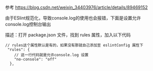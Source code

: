 参考 <https://blog.csdn.net/weixin_34403976/article/details/89469152> 

由于ESlint规范化，导致console.log的使用也会报错，下面是设置允许console.log控制台输出

描述：打开 package.json 文件，找到 rules 属性，加入以下代码

```
// rules这个属性默认是有的，如果没有那就自己添加至 eslintConfig 属性下
 "rules": {
 	// 这一行代码就是允许console.log 设置
    "no-console": "off"
  },
```
